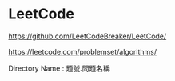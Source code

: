 # LeetCode
https://github.com/LeetCodeBreaker/LeetCode/

https://leetcode.com/problemset/algorithms/

Directory Name : 題號.問題名稱
